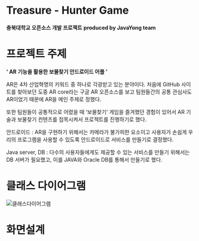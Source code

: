 # Treasure - Hunter Game
__충북대학교 오픈소스 개발 프로젝트__ 
__produced by JavaYong team__  

프로젝트 주제
===

__‘ AR 기능을 활용한 보물찾기 안드로이드 어플 ’__

AR은 4차 산업혁명의 키워드 중 하나로 각광받고 있는 분야이다. 처음에 GitHub 사이트를 찾아보던 도중 AR core라는 구글 AR 오픈소스를 보고 팀원들간의 공통 관심사도 AR이었기 때문에 AR을 메인 주제로 정했다.  

또한 팀원들이 공통적으로 어렸을 때 ‘보물찾기’ 게임을 즐겨했던 경험이 있어서 AR 기술과 보물찾기 컨텐츠를 접목시켜서 프로젝트를 진행하기로 했다.  

안드로이드 : AR을 구현하기 위해서는 카메라가 불가피한 요소이고 사용자가 손쉽게 우리의 프로그램을 사용할 수 있도록 안드로이드로 서비스를 만들기로 결정했다.  

Java server, DB : 다수의 사용자들에게도 제공할 수 있는 서비스를 만들기 위해서는 DB 서버가 필요했고, 이를 JAVA와 Oracle DB를 통해서 만들기로 했다.  

클래스 다이어그램
===
![클래스다이어그램](./image/클래스다이어그램.)

화면설계
===
